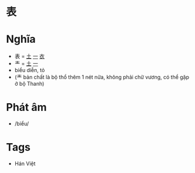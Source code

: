 # 表

# Nghĩa
* 表 = [土](土.md) [一](一.md) [衣](衣.md)
* 龶 = [土](土.md) [一](一.md)
* biểu diễn, tỏ
* (龶 bản chất là bộ thổ thêm 1 nét nữa, không phải chữ vương, có thể gặp ở bộ Thanh)

# Phát âm
* /biểu/

# Tags
* Hán Việt

